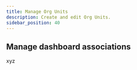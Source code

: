 ```yaml
---
title: Manage Org Units
description: Create and edit Org Units.
sidebar_position: 40
---
```


## Manage dashboard associations

xyz